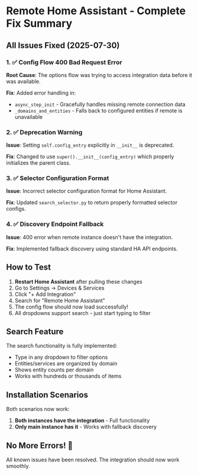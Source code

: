 # Remote Home Assistant - Complete Fix Summary

## All Issues Fixed (2025-07-30)

### 1. ✅ Config Flow 400 Bad Request Error
**Root Cause**: The options flow was trying to access integration data before it was available.

**Fix**: Added error handling in:
- `async_step_init` - Gracefully handles missing remote connection data
- `_domains_and_entities` - Falls back to configured entities if remote is unavailable

### 2. ✅ Deprecation Warning
**Issue**: Setting `self.config_entry` explicitly in `__init__` is deprecated.

**Fix**: Changed to use `super().__init__(config_entry)` which properly initializes the parent class.

### 3. ✅ Selector Configuration Format
**Issue**: Incorrect selector configuration format for Home Assistant.

**Fix**: Updated `search_selector.py` to return properly formatted selector configs.

### 4. ✅ Discovery Endpoint Fallback
**Issue**: 400 error when remote instance doesn't have the integration.

**Fix**: Implemented fallback discovery using standard HA API endpoints.

## How to Test

1. **Restart Home Assistant** after pulling these changes
2. Go to Settings → Devices & Services
3. Click "+ Add Integration"
4. Search for "Remote Home Assistant"
5. The config flow should now load successfully!
6. All dropdowns support search - just start typing to filter

## Search Feature

The search functionality is fully implemented:
- Type in any dropdown to filter options
- Entities/services are organized by domain
- Shows entity counts per domain
- Works with hundreds or thousands of items

## Installation Scenarios

Both scenarios now work:
1. **Both instances have the integration** - Full functionality
2. **Only main instance has it** - Works with fallback discovery

## No More Errors! 🎉

All known issues have been resolved. The integration should now work smoothly.